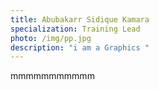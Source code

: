 ```yaml
---
title: Abubakarr Sidique Kamara
specialization: Training Lead
photo: /img/pp.jpg
description: "i am a Graphics "
---
```

mmmmmmmmmmm
